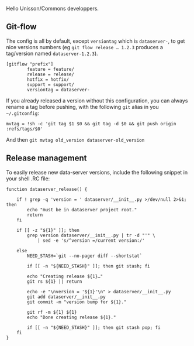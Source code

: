 

Hello Unisson/Commons developpers. 


## Git-flow

The config is all by default, except `versiontag` which is `dataserver-`, to get nice versions numbers (eg `git flow release … 1.2.3` produces a tag/version named `dataserver-1.2.3`).

```
[gitflow "prefix"]
        feature = feature/
        release = release/
        hotfix = hotfix/
        support = support/
        versiontag = dataserver-
```

If you already released a version without this configuration, you can always rename a tag before pushing, with the following `git` alias in you `~/.gitconfig`:

```
mvtag = !sh -c 'git tag $1 $0 && git tag -d $0 && git push origin :refs/tags/$0'
```

And then `git mvtag old_version dataserver-old_version`



## Release management

To easily release new data-server versions, include the following snippet in your shell .RC file:

```
function dataserver_release() {

    if ! grep -q 'version = ' dataserver/__init__.py >/dev/null 2>&1; then
        echo "must be in dataserver project root."
        return
    fi

    if [[ -z "${1}" ]]; then
        grep version dataserver/__init__.py | tr -d "'" \
            | sed -e 's/^version =/current version:/'

    else
        NEED_STASH=`git --no-pager diff --shortstat`

        if [[ -n "${NEED_STASH}" ]]; then git stash; fi

        echo "Creating release ${1}…"
        git rs ${1} || return

        echo -e "\nversion = '${1}'\n" > dataserver/__init__.py
        git add dataserver/__init__.py
        git commit -m "version bump for ${1}."

        git rf -m ${1} ${1}
        echo "Done creating release ${1}."

        if [[ -n "${NEED_STASH}" ]]; then git stash pop; fi
    fi
}

```
